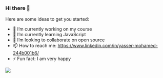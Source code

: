 ### Hi there 👋

Here are some ideas to get you started:

- 🔭 I’m currently working on my course
- 🌱 I’m currently learning JavaScript
- 👯 I’m looking to collaborate on open source
- 📫 How to reach me: https://www.linkedin.com/in/yasser-mohamed-244b001b6/
- ⚡ Fun fact: I am very happy

 <img src="iconfinder_badge-css-3_317756.svg">
